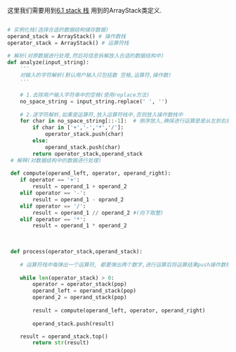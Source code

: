 这里我们需要用到[6.1 stack 栈](https://github.com/shawshanks/Programming_exercise_problems/blob/master/%E3%80%8AData%20Structure%20&%20Algorithm%20in%20Python%20%E3%80%8B%E4%B8%AD%E7%9A%84%E7%AE%97%E6%B3%95/6.1%20stack%20%E6%A0%88.md)
用到的ArrayStack类定义.

```python

# 实例化栈(选择合适的数据结构储存数据)
operand_stack = ArrayStack() # 操作数栈
operator_stack = ArrayStack() # 运算符栈

# 解析(对原数据进行处理,然后将信息拆解放入合适的数据结构中)
def analyze(input_string):
    '''
    对输入的字符解析(默认用户输入只包括数 空格,运算符,操作数)
    '''
    
    # 1.去除用户输入字符串中的空格(使用replace方法)
    no_space_string = input_string.replace(' ', '')
    
    # 2.逐字符解析,如果是运算符,放入运算符栈中,否则放入操作数栈中
    for char in no_space_string[::-1]:  # 倒序放入,确保进行运算是是从左到右的
        if char in ['+','-','*','/']:
            operator_stack.push(char)
        else: 
            operand_stack.push(char)
        return operator_stack,operand_stack 
 # 解释(对数据结构中的数据进行处理)
 
 def compute(operand_left, operator, operand_right):
    if operator == '+':
        result = operand_1 + operand_2
    elif operator == '-':    
        result = operand_1 - oprand_2  
    elif operator == '/':
        result = operand_1 // operand_2 #(向下取整)
    elif operator == '*':
        result = operand_1 * operand_2
        

    
 def process(operator_stack,operand_stack):
    
    # 运算符栈中每弹出一个运算符, 都要弹出两个数字,进行运算后将运算结果push操作数栈中
    
    while len(operator_stack) > 0:
        operator = operator_stack(pop)
        operand_left = operand_stack(pop)
        operand_2 = operand_stack(pop)
        
        result = compute(operand_left, operator, operand_right)
        
        operand_stack.push(result)

    result = operand_stack.top()
        return str(result)
        
        


```
